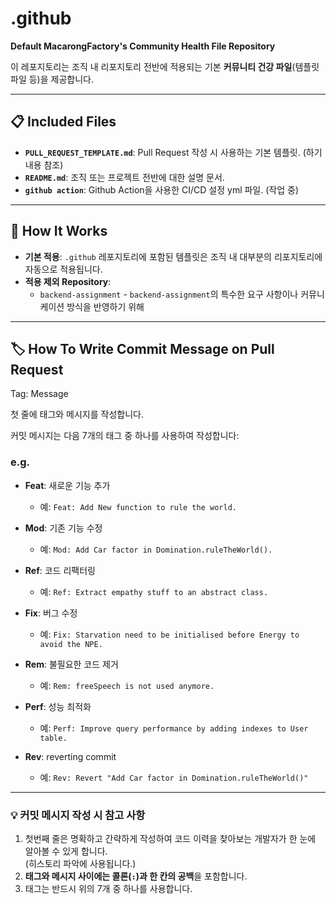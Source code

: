 # .github
**Default MacarongFactory's Community Health File Repository**

이 레포지토리는 조직 내 리포지토리 전반에 적용되는 기본 **커뮤니티 건강 파일**(템플릿 파일 등)을 제공합니다.

---

## 📋 Included Files
- **`PULL_REQUEST_TEMPLATE.md`**: Pull Request 작성 시 사용하는 기본 템플릿. (하기 내용 참조)
- **`README.md`**: 조직 또는 프로젝트 전반에 대한 설명 문서.
- **`github action`**: Github Action을 사용한 CI/CD 설정 yml 파일. (작업 중)

---

## 🚀 How It Works
- **기본 적용**: `.github` 레포지토리에 포함된 템플릿은 조직 내 대부분의 리포지토리에 자동으로 적용됩니다.
- **적용 제외 Repository**:
    - `backend-assignment` - `backend-assignment`의 특수한 요구 사항이나 커뮤니케이션 방식을 반영하기 위해

---

## 🏷️ How To Write Commit Message on Pull Request

Tag: Message

첫 줄에 태그와 메시지를 작성합니다. 

커밋 메시지는 다음 7개의 태그 중 하나를 사용하여 작성합니다:

### e.g.
- **Feat**: 새로운 기능 추가
  - 예: `Feat: Add New function to rule the world.`

- **Mod**: 기존 기능 수정
  - 예: `Mod: Add Car factor in Domination.ruleTheWorld().`

- **Ref**: 코드 리팩터링
  - 예: `Ref: Extract empathy stuff to an abstract class.`

- **Fix**: 버그 수정
  - 예: `Fix: Starvation need to be initialised before Energy to avoid the NPE.`

- **Rem**: 불필요한 코드 제거
  - 예: `Rem: freeSpeech is not used anymore.`

- **Perf**: 성능 최적화
  - 예: `Perf: Improve query performance by adding indexes to User table.`

- **Rev**: reverting commit
  - 예: `Rev: Revert "Add Car factor in Domination.ruleTheWorld()"`
---

### 💡 커밋 메시지 작성 시 참고 사항
1. 첫번째 줄은 명확하고 간략하게 작성하여 코드 이력을 찾아보는 개발자가 한 눈에 알아볼 수 있게 합니다. <br> (히스토리 파악에 사용됩니다.)
2. **태그와 메시지 사이에는 콜론(`:`)과 한 칸의 공백**을 포함합니다. 
3. 태그는 반드시 위의 7개 중 하나를 사용합니다.